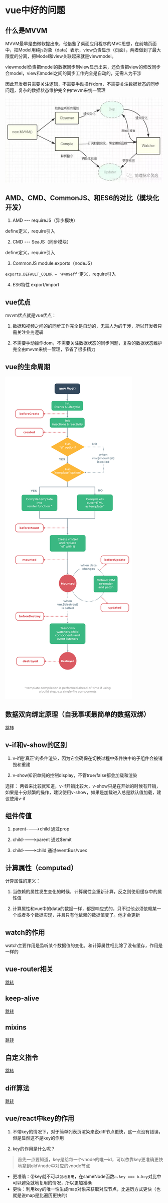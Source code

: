 # vue中好的问题

## 什么是MVVM

MVVM最早是由微软提出来，他借鉴了桌面应用程序的MVC思想，在前端页面中，把Model用纯js对象（data）表示，view负责显示（页面），两者做到了最大限度的分离，把Model和view关联起来就是viewmodel。

viewmodel负责把model的数据同步到view显示出来，还负责把view的修改同步会model，view和model之间的同步工作完全是自动的，无需人为干涉

因此开发者只需要关注逻辑，不需要手动操作dom，不需要关注数据状态的同步问题，复杂的数据状态维护完全由mvvm来统一管理

![图解](../.vuepress/public/img/vue/mvvm.png)

## AMD、CMD、CommonJS、和ES6的对比（模块化开发）

1. AMD --- requireJS（异步模块）

define定义，require引入

2. CMD --- SeaJS（同步模块）

define定义，require引入

3. CommonJS  module.exports（nodeJS）

`exports.DEFAULT_COLOR = '#409eff'`定义，require引入

4. ES6特性 export/import

## vue优点

mvvm优点就是vue优点：

1. 数据和视频之间的的同步工作完全是自动的，无需人为的干涉，所以开发者只需关注业务逻辑

2. 不需要手动操作dom，不需要关注数据状态的同步问题，复杂的数据状态维护完全由mvvm来统一管理，节省了很多精力

## vue的生命周期

![图解](../.vuepress/public/img/vue/vue-hook.png)

## 数据双向绑定原理（自我事项最简单的数据双绑）

[跳转](/JavaScript/对象.html#其他方法)

## v-if和v-show的区别

1. v-if是‘真正’的条件渲染，因为它会确保在切换过程中条件快中的子组件会被销毁和重建

2. v-show知识单纯的控制display，不管true/false都会加载和渲染

选择： 两者来比较就知道，v-if开销比较大，v-show只是在开始的时候有开销，如果是十分频繁的操作，建议使用v-show，如果是加载进入总是默认值加载，建议使用v-if

## 组件传值

1. parent---->child 通过prop

2. child---->parent 通过$emit

3. child---->child 通过eventBus/vuex

## 计算属性（computed）

计算属性的定义：

1. 当依赖的属性发生变化的时候，计算属性会重新计算，反之则使用缓存中的属性值

2. 计算属性和vue中的data的数据一样，都是响应式的，只不过他必须依赖某一个或者多个数据实现，并且只有他依赖的数据值变了。他才会更新

## watch的作用

watch主要作用是监听某个数据值的变化。和计算属性相比除了没有缓存，作用是一样的

## vue-router相关

[跳转](./vue-router的两种mode.html#vue-router)

## keep-alive

[跳转](./keep-alive.html)

## mixins

[跳转](./mixins.html)

## 自定义指令

[跳转](./自定义指令.html)

## diff算法

[跳转](./diff.html)

## vue/react中key的作用

1. 不带key的情况下，对于简单列表页渲染来说diff节点更快，这一点没有错误，但是显然这不是key的作用

2. key的作用是什么呢？
  > 首先一点要知道，key是给每一个vnode的唯一id，可以依靠key更准确更快地拿到oldVnode中对应的vnode节点

  * 更准确：带key就不可以`就地复用`，在sameNode函数` a.key === b.key `对比中可以避免就地复用的情况，所以更加准确
  * 更快：利用key的唯一性生成map对象来获取对应节点，比遍历方式更快（也就是说map是比遍历更快的）

<gitask />

<back-to-top />
